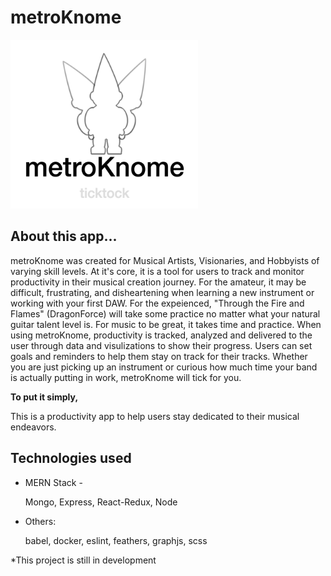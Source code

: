 # metroKnome

<img src="https://github.com/tcknapp/mk2/blob/master/Screen%20Shot%202018-11-26%20at%202.20.22%20PM.png?raw=true" width="300" height="270">


## About this app...

metroKnome was created for Musical Artists, Visionaries, and Hobbyists of varying skill levels. At it's core, it is a tool for users to track and monitor productivity in their musical creation journey. For the amateur, it may be difficult, frustrating, and disheartening when learning a new instrument or working with your first DAW. For the expeienced, "Through the Fire and Flames" (DragonForce) will take some practice no matter what your natural guitar talent level is. For music to be great, it takes time and practice. When using metroKnome, productivity is tracked, analyzed and delivered to the user through data and visulizations to show their progress. Users can set goals and reminders to help them stay on track for their tracks. Whether you are just picking up an instrument or curious how much time your band is actually putting in work, metroKnome will tick for you.
  
  **To put it simply,**
  
This is a productivity app to help users stay dedicated to their musical endeavors.

## Technologies used

* MERN Stack -

    Mongo, Express, React-Redux, Node

* Others: 

    babel, docker, eslint, feathers, graphjs, scss

*This project is still in development

